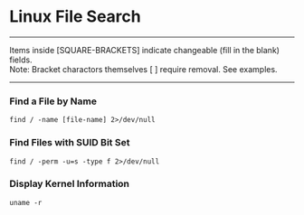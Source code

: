 # Linux File Search

*********************************************************************************
Items inside [SQUARE-BRACKETS] indicate changeable (fill in the blank) fields.  
Note: Bracket charactors themselves [ ] require removal. See examples.
*********************************************************************************

### Find a File by Name
```
find / -name [file-name] 2>/dev/null
```

### Find Files with SUID Bit Set
```
find / -perm -u=s -type f 2>/dev/null
```

### Display Kernel Information
```
uname -r
```
